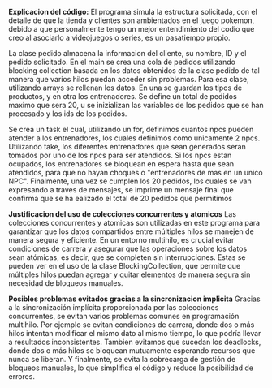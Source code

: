 ﻿**Explicacion del código:**
El programa simula la estructura solicitada, con el detalle de que la tienda y clientes son ambientados en el juego pokemon, 
debido a que personalmente tengo un mejor entendimiento del codio que creo al asociarlo a videojuegos o series, es un pasatiempo propio.

La clase pedido almacena la informacion del cliente, su nombre, ID y el pedido solicitado.
En el main se crea una cola de pedidos utilizando blocking collection basada en los datos obtenidos de la clase pedido de tal manera que varios hilos puedan acceder sin problemas.
Para esa clase, utilizando arrays se rellenan los datos. En una se guardan los tipos de productos, y en otra los entrenadores.
Se define un total de pedidos maximo que sera 20, u se inizializan las variables de los pedidos que se han procesado y los ids de los pedidos.

Se crea un task el cual, utilizando un for, definimos cuantos npcs pueden atender a los entrenadores, los cuales definimos como unicamente 2 npcs. 
Utilizando take, los diferentes entrenadores que sean generados seran tomados por uno de los npcs para ser atendidos. 
Si los npcs estan ocupados, los entrenadores se bloquean en espera hasta que sean atendidos, para que no hayan choques o "entrenadores de mas en un unico NPC". 
Finalmente, una vez se cumplen los 20 pedidos, los cuales se van expresando a traves de mensajes, se imprime un mensaje final que confirma que se ha ealizado el total de 20 pedidos que permitimos



**Justificacion del uso de colecciones concurrentes y atomicos**
Las colecciones concurrentes y atomicas son utilizadas en este programa para garantizar que los datos compartidos entre múltiples hilos se manejen de manera segura y eficiente. 
En un entorno multihilo, es crucial evitar condiciones de carrera y asegurar que las operaciones sobre los datos sean atómicas, es decir, que se completen sin interrupciones.
Estas se pueden ver en el uso de la clase BlockingCollection, que permite que múltiples hilos puedan agregar y quitar elementos de manera segura sin necesidad de bloqueos manuales.



**Posibles problemas evitados gracias a la sincronizacion implicita**
Gracias a la sincronización implícita proporcionada por las colecciones concurrentes, se evitan varios problemas comunes en programación multihilo.
Por ejemplo se evitan condiciones de carrera, donde dos o más hilos intentan modificar el mismo dato al mismo tiempo, lo que podría llevar a resultados inconsistentes.
Tambien evitamos que sucedan los deadlocks, donde dos o más hilos se bloquean mutuamente esperando recursos que nunca se liberan.
Y finalmente, se evita la sobrecarga de gestión de bloqueos manuales, lo que simplifica el código y reduce la posibilidad de errores.

